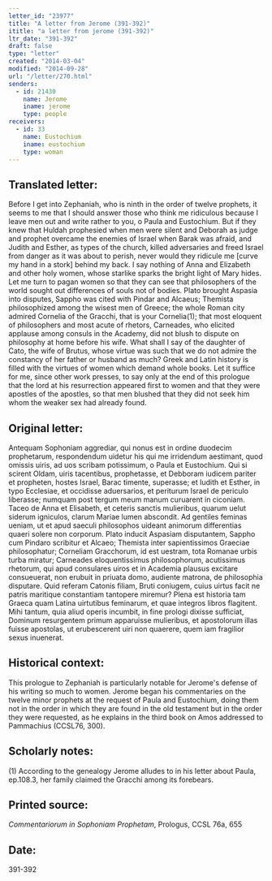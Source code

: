 ```yaml
---
letter_id: "23977"
title: "A letter from Jerome (391-392)"
ititle: "a letter from jerome (391-392)"
ltr_date: "391-392"
draft: false
type: "letter"
created: "2014-03-04"
modified: "2014-09-28"
url: "/letter/270.html"
senders:
  - id: 21430
    name: Jerome
    iname: jerome
    type: people
receivers:
  - id: 33
    name: Eustochium
    iname: eustochium
    type: woman
---
```

<h2> Translated letter:</h2>Before I get into Zephaniah, who is ninth in the order of twelve prophets, it seems to me that I should answer those who think me ridiculous because I leave men out and write rather to you, o Paula and Eustochium.  But if they knew that Huldah prophesied when men were silent and Deborah as judge and prophet overcame the enemies of Israel when Barak was afraid, and Judith and Esther, as types of the church, killed adversaries and freed Israel from danger as it was about to perish, never would they ridicule me [curve my hand in a stork] behind my back.  I say nothing of Anna and Elizabeth and other holy women, whose starlike sparks the bright light of Mary hides.  Let me turn to pagan women so that they can see that philosophers of the world sought out differences of souls not of bodies.  Plato brought Aspasia into disputes, Sappho was cited with Pindar and Alcaeus; Themista philosophized among the wisest men of Greece; the whole Roman city admired Cornelia of the Gracchi, that is your Cornelia(1); that most eloquent of philosophers and most acute of rhetors, Carneades, who elicited applause among consuls in the Academy, did not blush to dispute on philosophy at home before his wife.  What shall I say of the daughter of Cato, the wife of Brutus, whose virtue was such that we do not admire the constancy of her father or husband as much?  Greek and Latin history is filled with the virtues of women which demand whole books.  Let it suffice for me, since other work presses, to say only at the end of this prologue that the lord at his resurrection appeared first to women and that they were apostles of the apostles, so that men blushed that they did not seek him whom the weaker sex had already found.
<h2 class="mt-4"> Original letter:</h2>Antequam Sophoniam aggrediar, qui nonus est in ordine duodecim prophetarum, respondendum uidetur his qui me irridendum aestimant, quod omissis uiris, ad uos scribam potissimum, o Paula et Eustochium. Qui si scirent Oldam, uiris tacentibus, prophetasse, et Debboram iudicem pariter et propheten, hostes Israel, Barac timente, superasse; et Iudith et Esther, in typo Ecclesiae, et occidisse aduersarios, et periturum Israel de periculo liberasse; numquam post tergum meum manum curuarent in ciconiam. Taceo de Anna et Elisabeth, et ceteris sanctis mulieribus, quarum uelut siderum igniculos, clarum Mariae lumen abscondit. Ad gentiles feminas ueniam, ut et apud saeculi philosophos uideant animorum differentias quaeri solere non corporum. Plato inducit Aspasiam disputantem, Sappho cum Pindaro scribitur et Alcaeo; Themista inter sapientissimos Graeciae philosophatur; Corneliam Gracchorum, id est uestram, tota Romanae urbis turba miratur; Carneades eloquentissimus philosophorum, acutissimus rhetorum, qui apud consulares uiros et in Academia plausus excitare consueuerat, non erubuit in priuata domo, audiente matrona, de philosophia disputare. Quid referam Catonis filiam, Bruti coniugem, cuius uirtus facit ne patris maritique constantiam tantopere miremur?  Plena est historia tam Graeca quam Latina uirtutibus feminarum, et quae integros libros flagitent. Mihi tantum, quia aliud operis incumbit, in fine prologi dixisse sufficiat, Dominum resurgentem primum apparuisse mulieribus, et apostolorum illas fuisse apostolas, ut erubescerent uiri non quaerere, quem iam fragilior sexus inuenerat.
<h2 class="mt-4"> Historical context:</h2>This prologue to Zephaniah is particularly notable for Jerome's defense of his writing so much to women.  Jerome began his commentaries on the twelve minor prophets at the request of Paula and Eustochium, doing them not in the order in which they are found in the old testament but in the order they were requested, as he explains in the third book on Amos addressed to Pammachius (CCSL76, 300).
<h2 class="mt-4"> Scholarly notes:</h2>(1) According to the genealogy Jerome alludes to in his letter about Paula, ep.108.3, her family claimed the Gracchi among its forebears.
<h2 class="mt-4"> Printed source:</h2><p><em>Commentariorum in Sophoniam Prophetam</em>, Prologus, CCSL 76a, 655</p><h2 class="mt-4"> Date:</h2>391-392